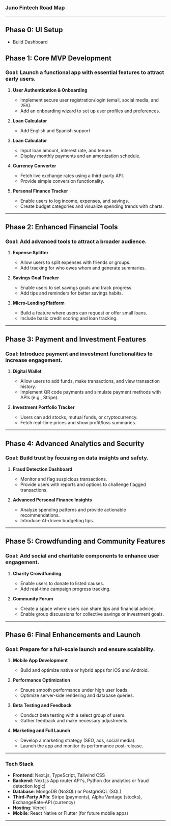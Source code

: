### **Juno Fintech Road Map**

---

<!-- To Do - Add Stock Market ticker and Stock analysis page some -->

## **Phase 0: UI Setup**

- Build Dashboard

## **Phase 1: Core MVP Development**

### **Goal**: Launch a functional app with essential features to attract early users.

1. **User Authentication & Onboarding**

   - Implement secure user registration/login (email, social media, and 2FA).
   - Add an onboarding wizard to set up user profiles and preferences.

2. **Loan Calculator**

   - Add English and Spanish support

3. **Loan Calculator**

   - Input loan amount, interest rate, and tenure.
   - Display monthly payments and an amortization schedule.

4. **Currency Converter**

   - Fetch live exchange rates using a third-party API.
   - Provide simple conversion functionality.

5. **Personal Finance Tracker**
   - Enable users to log income, expenses, and savings.
   - Create budget categories and visualize spending trends with charts.

---

## **Phase 2: Enhanced Financial Tools**

### **Goal**: Add advanced tools to attract a broader audience.

1. **Expense Splitter**

   - Allow users to split expenses with friends or groups.
   - Add tracking for who owes whom and generate summaries.

2. **Savings Goal Tracker**

   - Enable users to set savings goals and track progress.
   - Add tips and reminders for better savings habits.

3. **Micro-Lending Platform**
   - Build a feature where users can request or offer small loans.
   - Include basic credit scoring and loan tracking.

---

## **Phase 3: Payment and Investment Features**

### **Goal**: Introduce payment and investment functionalities to increase engagement.

1. **Digital Wallet**

   - Allow users to add funds, make transactions, and view transaction history.
   - Implement QR code payments and simulate payment methods with APIs (e.g., Stripe).

2. **Investment Portfolio Tracker**
   - Users can add stocks, mutual funds, or cryptocurrency.
   - Fetch real-time prices and show profit/loss summaries.

---

## **Phase 4: Advanced Analytics and Security**

### **Goal**: Build trust by focusing on data insights and safety.

1. **Fraud Detection Dashboard**

   - Monitor and flag suspicious transactions.
   - Provide users with reports and options to challenge flagged transactions.

2. **Advanced Personal Finance Insights**
   - Analyze spending patterns and provide actionable recommendations.
   - Introduce AI-driven budgeting tips.

---

## **Phase 5: Crowdfunding and Community Features**

### **Goal**: Add social and charitable components to enhance user engagement.

1. **Charity Crowdfunding**

   - Enable users to donate to listed causes.
   - Add real-time campaign progress tracking.

2. **Community Forum**
   - Create a space where users can share tips and financial advice.
   - Enable group discussions for collective savings or investment goals.

---

## **Phase 6: Final Enhancements and Launch**

### **Goal**: Prepare for a full-scale launch and ensure scalability.

1. **Mobile App Development**

   - Build and optimize native or hybrid apps for iOS and Android.

2. **Performance Optimization**

   - Ensure smooth performance under high user loads.
   - Optimize server-side rendering and database queries.

3. **Beta Testing and Feedback**

   - Conduct beta testing with a select group of users.
   - Gather feedback and make necessary adjustments.

4. **Marketing and Full Launch**
   - Develop a marketing strategy (SEO, ads, social media).
   - Launch the app and monitor its performance post-release.

---

### **Tech Stack**

- **Frontend**: Next.js, TypeScript, Tailwind CSS
- **Backend**: Next.js App router API's, Python (for analytics or fraud detection logic)
- **Database**: MongoDB (NoSQL) or PostgreSQL (SQL)
- **Third-Party APIs**: Stripe (payments), Alpha Vantage (stocks), ExchangeRate-API (currency)
- **Hosting**: Vercel
- **Mobile**: React Native or Flutter (for future mobile apps)

---
